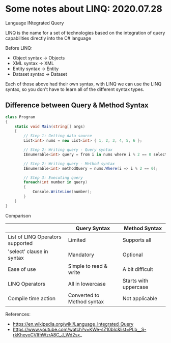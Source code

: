 # Some notes about LINQ: 2020.07.28

Language INtegrated Query

LINQ is the name for a set of technologies based on the integration of query capabilities directly into the C# language

Before LINQ:
- Object syntax -> Objects
- XML syntax -> XML
- Entity syntax -> Entity
- Dataset syntax -> Dataset

Each of those above had their own syntax, with LINQ we can use the LINQ syntax, so you don't have to learn all of the different syntax types.


## Difference between Query & Method Syntax

```cs
class Program
{
    static void Main(string[] args)
    {
        // Step 1: Getting data source
        List<int> nums = new List<int> { 1, 2, 3, 4, 5, 6 };

        // Step 2: Writing query - Query syntax
        IEnumerable<int> query = from i in nums where i % 2 == 0 select i;

        // Step 2: Writing query - Method syntax
        IEnumerable<int> methodQuery = nums.Where(i => i % 2 == 0);

        // Step 3: Executing query
        foreach(int number in query)
        {
            Console.WriteLine(number);
        }
    }
}
```

Comparison

|  | Query Syntax | Method Syntax
| -------------------------------- | ------------ | --------------
| List of LINQ Operators supported | Limited | Supports all |
| 'select' clause in syntax | Mandatory | Optional
| Ease of use | Simple to read & write | A bit difficult
| LINQ Operators | All in lowercase | Starts with uppercase 
| Compile time action | Converted to Method syntax | Not applicable

References:
- https://en.wikipedia.org/wiki/Language_Integrated_Query
- https://www.youtube.com/watch?v=KWe-sZ10bIc&list=PLb__S-rkKheyoCVIfhWzrA8C_J_Wd2sx_


<br>
<br>
<br>
<br>
<br>